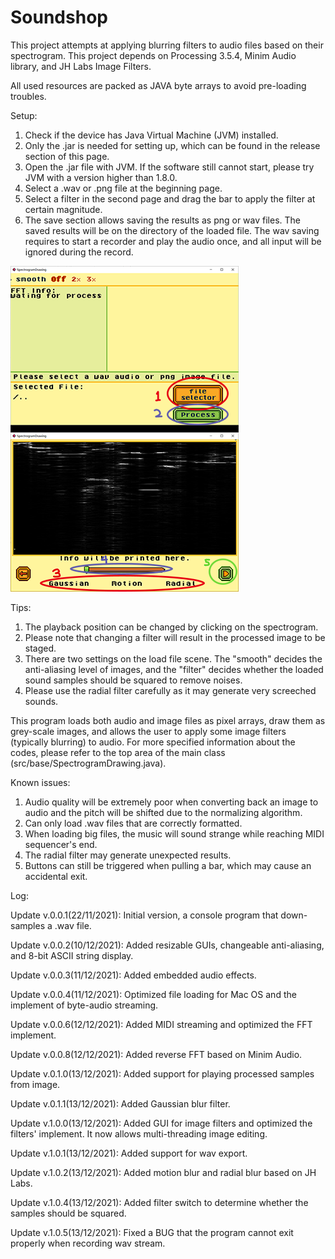 # Soundshop
This project attempts at applying blurring filters to audio files based on their spectrogram. This project depends on Processing 3.5.4, Minim Audio library, and JH Labs Image Filters.

All used resources are packed as JAVA byte arrays to avoid pre-loading troubles.

Setup:
1. Check if the device has Java Virtual Machine (JVM) installed.
2. Only the .jar is needed for setting up, which can be found in the release section of this page.
3. Open the .jar file with JVM. If the software still cannot start, please try JVM with a version higher than 1.8.0.
4. Select a .wav or .png file at the beginning page.
5. Select a filter in the second page and drag the bar to apply the filter at certain magnitude.
6. The save section allows saving the results as png or wav files. The saved results will be on the directory of the loaded file.
The wav saving requires to start a recorder and play the audio once, and all input will be ignored during the record.

![image](https://github.com/El-Mundo/Soundshop/blob/master/guide.png)

Tips:
1. The playback position can be changed by clicking on the spectrogram.
2. Please note that changing a filter will result in the processed image to be staged.
3. There are two settings on the load file scene. The "smooth" decides the anti-aliasing level of images, and the "filter" decides whether the loaded sound samples should be squared to remove noises.
4. Please use the radial filter carefully as it may generate very screeched sounds.

This program loads both audio and image files as pixel arrays, draw them as grey-scale images, and allows the user to apply some image filters (typically blurring) to audio.
For more specified information about the codes, please refer to the top area of the main class (src/base/SpectrogramDrawing.java).

Known issues:
1. Audio quality will be extremely poor when converting back an image to audio and the pitch will be shifted due to the normalizing algorithm.
2. Can only load .wav files that are correctly formatted.
3. When loading big files, the music will sound strange while reaching MIDI sequencer's end.
4. The radial filter may generate unexpected results.
5. Buttons can still be triggered when pulling a bar, which may cause an accidental exit.

Log:

Update v.0.0.1(22/11/2021): Initial version, a console program that down-samples a .wav file.

Update v.0.0.2(10/12/2021): Added resizable GUIs, changeable anti-aliasing, and 8-bit ASCII string display.

Update v.0.0.3(11/12/2021): Added embedded audio effects.

Update v.0.0.4(11/12/2021): Optimized file loading for Mac OS and the implement of byte-audio streaming.

Update v.0.0.6(12/12/2021): Added MIDI streaming and optimized the FFT implement.

Update v.0.0.8(12/12/2021): Added reverse FFT based on Minim Audio.

Update v.0.1.0(13/12/2021): Added support for playing processed samples from image.

Update v.0.1.1(13/12/2021): Added Gaussian blur filter.

Update v.1.0.0(13/12/2021): Added GUI for image filters and optimized the filters' implement. It now allows multi-threading image editing.

Update v.1.0.1(13/12/2021): Added support for wav export.

Update v.1.0.2(13/12/2021): Added motion blur and radial blur based on JH Labs.

Update v.1.0.4(13/12/2021): Added filter switch to determine whether the samples should be squared.

Update v.1.0.5(13/12/2021): Fixed a BUG that the program cannot exit properly when recording wav stream.

